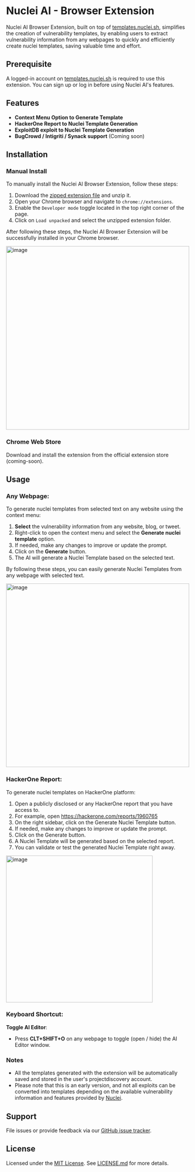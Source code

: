 # Nuclei AI - Browser Extension

Nuclei AI Browser Extension, built on top of [templates.nuclei.sh](https://templates.nuclei.sh), simplifies the creation of vulnerability templates, by enabling users to extract vulnerability information from any webpages to quickly and efficiently create nuclei templates, saving valuable time and effort.

## Prerequisite

A logged-in account on [templates.nuclei.sh](https://templates.nuclei.sh) is required to use this extension. You can sign up or log in before using Nuclei AI's features.

## Features

- **Context Menu Option to Generate Template**
- **HackerOne Report to Nuclei Template Generation**
- **ExploitDB exploit to Nuclei Template Generation**
- **BugCrowd / Intigriti / Synack support** (Coming soon) 

## Installation

### Manual Install

To manually install the Nuclei AI Browser Extension, follow these steps:

1. Download the [zipped extension file](https://github.com/projectdiscovery/nuclei-ai-extension/archive/refs/heads/main.zip) and unzip it.
2. Open your Chrome browser and navigate to `chrome://extensions`.
3. Enable the `Developer mode` toggle located in the top right corner of the page.
4. Click on `Load unpacked` and select the unzipped extension folder.

After following these steps, the Nuclei AI Browser Extension will be successfully installed in your Chrome browser.

<img width="500" alt="image" src="https://github.com/projectdiscovery/Nuclei-AI-Extension/assets/8293321/398ee02b-08e3-4585-b0ad-04e9cc7f9500">

### Chrome Web Store

Download and install the extension from the official extension store (coming-soon).

## Usage

### Any Webpage:

To generate nuclei templates from selected text on any website using the context menu:

1. **Select** the vulnerability information from any website, blog, or tweet.
2. Right-click to open the context menu and select the **Generate nuclei template** option.
3. If needed, make any changes to improve or update the prompt.
4. Click on the **Generate** button.
5. The AI will generate a Nuclei Template based on the selected text.

By following these steps, you can easily generate Nuclei Templates from any webpage with selected text.

<img width="500" alt="image" src="https://github.com/projectdiscovery/Nuclei-AI-Extension/assets/8293321/a7c98574-8eff-4c49-80f5-dd7c05254ffb">

### HackerOne Report:

To generate nuclei templates on HackerOne platform:

1. Open a publicly disclosed or any HackerOne report that you have access to. 
2. For example, open https://hackerone.com/reports/1960765
3. On the right sidebar, click on the Generate Nuclei Template button.
4. If needed, make any changes to improve or update the prompt.
5. Click on the Generate button.
6. A Nuclei Template will be generated based on the selected report.
7. You can validate or test the generated Nuclei Template right away.

<img width="400" alt="image" src="https://github.com/projectdiscovery/Nuclei-AI-Extension/assets/8293321/e0951dea-f21b-4d7c-9a35-1fa9d36ed082">

### Keyboard Shortcut:

**Toggle AI Editor**:
- Press **CLT+SHIFT+O** on any webpage to toggle (open / hide) the AI Editor window.

### Notes
- All the templates generated with the extension will be automatically saved and stored in the user's projectdiscovery account.
- Please note that this is an early version, and not all exploits can be converted into templates depending on the available vulnerability information and features provided by [Nuclei](http://github.com/projectdiscovery/nuclei).

## Support

File issues or provide feedback via our [GitHub issue tracker](#).

## License

Licensed under the [MIT License](#). See [LICENSE.md](./LICENSE.md) for more details.

